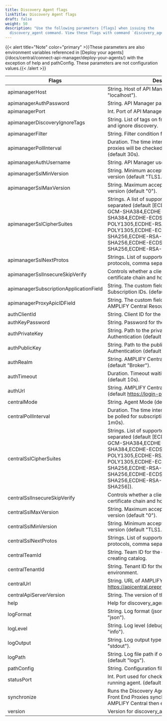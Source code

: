 ```yaml
---
title: Discovery Agent flags
linkTitle: Discovery Agent flags
draft: false
weight: 50
description: "Use the following parameters [flags] when issuing the
  discovery_agent command. View these flags with command `discovery_agent -h.` "
---
```

{{< alert title="Note" color="primary" >}}These parameters are also environment variables referenced in [Deploy your agents] (/docs/central/connect-api-manager/deploy-your-agents/) with the exception of help and pathConfig. These parameters are not configuration values.{{< /alert >}}

| Flags                           | Description                                                                                                                                                                                                                                                                                                            |     |
| ------------------------------- | ---------------------------------------------------------------------------------------------------------------------------------------------------------------------------------------------------------------------------------------------------------------------------------------------------------------------- | --- |
| apimanagerHost                  | String. Host of API Manager service (default "localhost").                                                                                                                                                                                                                                                             |     |
| apimanagerAuthPassword          | String. API Manager password.                                                                                                                                                                                                                                                                                          |     |
| apimanagerPort                  | Int. Port of API Manager service (default 8075).                                                                                                                                                                                                                                                                       |     |
| apimanagerDiscoveryIgnoreTags   | String. List of tags on frontend proxy to check for and ignore discovery.                                                                                                                                                                                                                                              |     |
| apimanagerFilter                | String. Filter condition for discovery                                                                                                                                                                                                                                                                                 |     |
| apimanagerPollInterval          | Duration. The time interval at which the published proxies will be checked for publishing as catalog. (default 30s).                                                                                                                                                                                                   |     |
| apimanagerAuthUsername          | String. API Manager username.                                                                                                                                                                                                                                                                                          |     |
| apimanagerSslMinVersion         | String. Minimum acceptable SSL/TLS protocol version (default "TLS1.2").                                                                                                                                                                                                                                                |     |
| apimanagerSslMaxVersion         | String. Maximum acceptable SSL/TLS protocol version (default "0").                                                                                                                                                                                                                                                     |     |
| apimanagerSslCipherSuites       | Strings. A list of supported cipher suites, comma separated (default \[ECDHE-ECDSA-AES-256-GCM-SHA384,ECDHE-RSA-AES-256-GCM-SHA384,ECDHE-ECDSA-CHACHA20-POLY1305,ECDHE-RSA-CHACHA20-POLY1305,ECDHE-ECDSA-AES-128-GCM-SHA256,ECDHE-RSA-AES-128-GCM-SHA256,ECDHE-ECDSA-AES-128-CBC-SHA256,ECDHE-RSA-AES-128-CBC-SHA256]) |     |
| apimanagerSslNextProtos         | Strings. List of supported application level protocols, comma separated.                                                                                                                                                                                                                                               |     |
| apimanagerSslInsecureSkipVerify | Controls whether a client verifies the server's certificate chain and host name.                                                                                                                                                                                                                                       |     |
| apimanagerSubscriptionApplicationField    | String. The custom field name in V7 to track Subscription IDs. (default "subscriptions").                                                                                                                                                                                                                              |     |
| apimanagerProxyApicIDField   | String. The custom field name in V7 to track AMPLIFY Central Resource IDs. (default "apicId").                                                                                                                                                                                                                              |     |
| authClientId                    | String. Client ID for the service account.                                                                                                                                                                                                                                                                             |     |
| authKeyPassword                 | String. Password for the private key, if needed.                                                                                                                                                                                                                                                                       |     |
| authPrivateKey                  | String. Path to the private key for AMPLIFY Central Authentication (default "/etc/private_key.pem").                                                                                                                                                                                                                   |     |
| authPublicKey                   | String. Path to the public key for AMPLIFY Central Authentication (default "/etc/public_key").                                                                                                                                                                                                                         |     |
| authRealm                       | String. AMPLIFY Central authentication Realm (default "Broker").                                                                                                                                                                                                                                                       |     |
| authTimeout                     | Duration. Timeout waiting for AxwayID response (default 10s).                                                                                                                                                                                                                                                          |     |
| authUrl                         | String. AMPLIFY Central authentication URL (default <https://login-preprod.axway.com/auth>).                                                                                                                                                                                                                           |     |
| centralMode                     | String. Agent Mode (default "publishToCatalog").                                                                                                                                                                                                                                                                       |     |
| centralPollInterval             | Duration. The time interval at which the central will be polled for subscription processing (default 1m0s).                                                                                                                                                                                                            |     |
| centralSslCipherSuites          | Strings. List of supported cipher suites, comma separated (default \[ECDHE-ECDSA-AES-256-GCM-SHA384,ECDHE-RSA-AES-256-GCM-SHA384,ECDHE-ECDSA-CHACHA20-POLY1305,ECDHE-RSA-CHACHA20-POLY1305,ECDHE-ECDSA-AES-128-GCM-SHA256,ECDHE-RSA-AES-128-GCM-SHA256,ECDHE-ECDSA-AES-128-CBC-SHA256,ECDHE-RSA-AES-128-CBC-SHA256]).  |     |
| centralSslInsecureSkipVerify    | Controls whether a client verifies the server's certificate chain and host name.                                                                                                                                                                                                                                       |     |
| centralSslMaxVersion            | String. Maximum acceptable SSL/TLS protocol version (default "0").                                                                                                                                                                                                                                                     |     |
| centralSslMinVersion            | String. Minimum acceptable SSL/TLS protocol version (default "TLS1.2").                                                                                                                                                                                                                                                |     |
| centralSslNextProtos            | Strings. List of supported application level protocols, comma separated.                                                                                                                                                                                                                                               |     |
| centralTeamId                   | String. Team ID for the current default team for creating catalog.                                                                                                                                                                                                                                                     |     |
| centralTenantId                 | String. Tenant ID for the owner of the environment.                                                                                                                                                                                                                                                                    |     |
| centralUrl                      | String. URL of AMPLIFY Central (default <https://apicentral.preprod.k8s.axwayamplify.com>).                                                                                                                                                                                                                            |     |
| centralApiServerVersion                      | String. The version of the V7 API. (default "1.3").                                                                                                                                                                                                                                                                    |     |
| help                            | Help for discovery_agent.                                                                                                                                                                                                                                                                                              |     |
| logFormat                       | String. Log format (json, line, package) (default "json").                                                                                                                                                                                                                                                             |     |
| logLevel                        | String. Log level (debug, info, warn, error) (default "info").                                                                                                                                                                                                                                                         |     |
| logOutput                       | String. Log output type (stdout, file, both) (default "stdout").                                                                                                                                                                                                                                                       |     |
| logPath                         | String. Log file path if output type is file or both (default "logs").                                                                                                                                                                                                                                                 |     |
| pathConfig                      | String. Configuration file path for the agent.                                                                                                                                                                                                                                                                         |     |
| statusPort                      | Int. Port used for checking the health status of the running agent. (default 8989)                                                                                                                                                                                                                                                                        |     |
| synchronize | Runs the Discovery Agent through all API Manager Front End Proxies synchronizing changes to AMPLIFY Central then exits. |     |
| version                         | Version for discovery_agent.                                                                                                                                                                                                                                                                                           |     |
